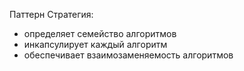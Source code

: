 Паттерн Стратегия: 
- определяет семейство алгоритмов
- инкапсулирует каждый алгоритм
- обеспечивает взаимозаменяемость алгоритмов

